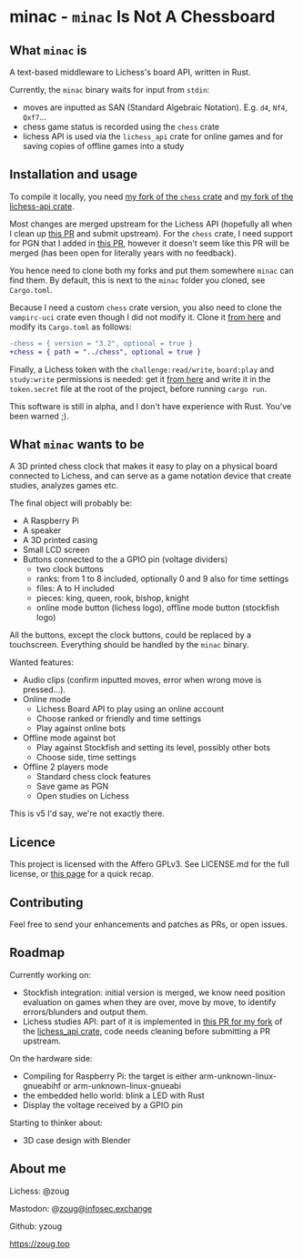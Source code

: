 # minac - `minac` Is Not A Chessboard

## What `minac` is

A text-based middleware to Lichess's board API, written in Rust.

Currently, the `minac` binary waits for input from `stdin`:

* moves are inputted as SAN (Standard Algebraic Notation). E.g. `d4`, `Nf4`, `Qxf7`...
* chess game status is recorded using the `chess` crate
* lichess API is used via the `lichess_api` crate for online games and for saving copies of offline games into a study

## Installation and usage

To compile it locally, you need [my fork of the `chess` crate](https://github.com/yzoug/chess) and [my fork of the lichess-api crate](https://github.com/yzoug/lichess-api).

Most changes are merged upstream for the Lichess API (hopefully all when I clean up [this PR](https://github.com/yzoug/lichess-api/pull/2) and submit upstream). For the `chess` crate, I need support for PGN that I added in [this PR](https://github.com/jordanbray/chess/pull/71), however it doesn't seem like this PR will be merged (has been open for literally years with no feedback).

You hence need to clone both my forks and put them somewhere `minac` can find them. By default, this is next to the `minac` folder you cloned, see `Cargo.toml`.

Because I need a custom `chess` crate version, you also need to clone the `vampirc-uci` crate even though I did not modify it. Clone it [from here](https://github.com/vampirc/vampirc-uci) and modify its `Cargo.toml` as follows:

```diff
-chess = { version = "3.2", optional = true }
+chess = { path = "../chess", optional = true }
```

Finally, a Lichess token with the `challenge:read/write`, `board:play` and `study:write` permissions is needed: get it [from here](https://lichess.org/account/oauth/token) and write it in the `token.secret` file at the root of the project, before running `cargo run`.

This software is still in alpha, and I don't have experience with Rust. You've been warned ;).

## What `minac` wants to be

A 3D printed chess clock that makes it easy to play on a physical board connected to Lichess, and can serve as a game notation device that create studies, analyzes games etc.

The final object will probably be:

* A Raspberry Pi
* A speaker
* A 3D printed casing
* Small LCD screen
* Buttons connected to the a GPIO pin (voltage dividers)
    * two clock buttons
    * ranks: from 1 to 8 included, optionally 0 and 9 also for time settings
    * files: A to H included
    * pieces: king, queen, rook, bishop, knight
    * online mode button (lichess logo), offline mode button (stockfish logo)

All the buttons, except the clock buttons, could be replaced by a touchscreen. Everything should be handled by the `minac` binary.

Wanted features:

* Audio clips (confirm inputted moves, error when wrong move is pressed...).
* Online mode
    * Lichess Board API to play using an online account
    * Choose ranked or friendly and time settings
    * Play against online bots
* Offline mode against bot
    * Play against Stockfish and setting its level, possibly other bots
    * Choose side, time settings
* Offline 2 players mode
    * Standard chess clock features
    * Save game as PGN
    * Open studies on Lichess

This is v5 I'd say, we're not exactly there.

## Licence

This project is licensed with the Affero GPLv3. See LICENSE.md for the full license, or [this page](https://choosealicense.com/licenses/agpl-3.0/) for a quick recap.

## Contributing

Feel free to send your enhancements and patches as PRs, or open issues.

## Roadmap

Currently working on:

* Stockfish integration: initial version is merged, we know need position evaluation on games when they are over, move by move, to identify errors/blunders and output them.
* Lichess studies API: part of it is implemented in [this PR for my fork](https://github.com/yzoug/lichess-api/pull/2) of the [lichess\_api crate](https://github.com/ion232/lichess-api), code needs cleaning before submitting a PR upstream.

On the hardware side:

* Compiling for Raspberry Pi: the target is either arm-unknown-linux-gnueabihf or arm-unknown-linux-gnueabi
* the embedded hello world: blink a LED with Rust
* Display the voltage received by a GPIO pin

Starting to thinker about:

* 3D case design with Blender

## About me

Lichess: @zoug

Mastodon: @zoug@infosec.exchange

Github: yzoug

https://zoug.top

